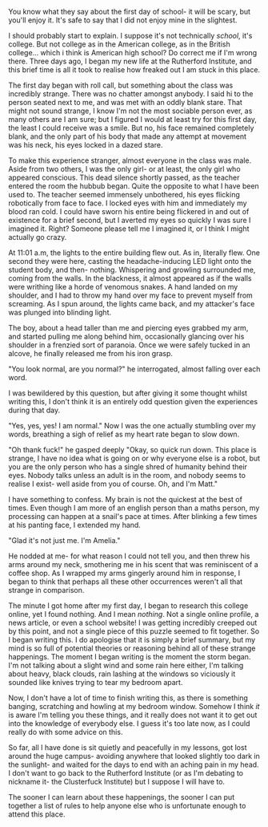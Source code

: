 You know what they say about the first day of school- it will be scary, but you'll enjoy it. It's safe to say that I did not enjoy mine in the slightest.

I should probably start to explain. I suppose it's not technically *school*, it's college. But not college as in the American college, as in the British college... which i think is American high school? Do correct me if I'm wrong there. Three days ago, I began my new life at the Rutherford Institute, and this brief time is all it took to realise how freaked out I am stuck in this place.

The first day began with roll call, but something about the class was incredibly strange. There was no chatter amongst anybody. I said hi to the person seated next to me, and was met with an oddly blank stare. That might not sound strange, I know I'm not the most sociable person ever, as many others are I am sure; but I figured I would at least try for this first day, the least I could receive was a smile. But no, his face remained completely blank, and the only part of his body that made any attempt at movement was his neck, his eyes locked in a dazed stare.

To make this experience stranger, almost everyone in the class was male. Aside from two others, I was the only girl- or at least, the only girl who appeared conscious. This dead silence shortly passed, as the teacher entered the room the hubbub began. Quite the opposite to what I have been used to. The teacher seemed immensely unbothered, his eyes flicking robotically from face to face. I locked eyes with him and immediately my blood ran cold. I could have sworn his entire being flickered in and out of existence for a brief second, but I averted my eyes so quickly I was sure I imagined it. Right? Someone please tell me I imagined it, or I think I might actually go crazy.

At 11:01 a.m, the lights to the entire building flew out. As in, literally flew. One second they were here, casting the headache-inducing LED light onto the student body, and then- nothing. Whispering and growling surrounded me, coming from the walls. In the blackness, it almost appeared as if the walls were writhing like a horde of venomous snakes. A hand landed on my shoulder, and I had to throw my hand over my face to prevent myself from screaming. As I spun around, the lights came back, and my attacker's face was plunged into blinding light.

The boy, about a head taller than me and piercing eyes grabbed my arm, and started pulling me along behind him, occasionally glancing over his shoulder in a frenzied sort of paranoia. Once we were safely tucked in an alcove, he finally released me from his iron grasp.

"You look normal, are you normal?" he interrogated, almost falling over each word.

I was bewildered by this question, but after giving it some thought whilst writing this, I don't think it is an entirely odd question given the experiences during that day.

"Yes, yes, yes! I am normal." Now I was the one actually stumbling over my words, breathing a sigh of relief as my heart rate began to slow down.

"Oh thank fuck!" he gasped deeply "Okay, so quick run down. This place is strange, I have no idea what is going on or why everyone else is a robot, but you are the only person who has a single shred of humanity behind their eyes. Nobody talks unless an adult is in the room, and nobody seems to realise I exist- well aside from you of course. Oh, and I'm Matt."

I have something to confess. My brain is not the quickest at the best of times. Even though I am more of an english person than a maths person, my processing can happen at a snail's pace at times. After blinking a few times at his panting face, I extended my hand.

"Glad it's not just me. I'm Amelia."

He nodded at me- for what reason I could not tell you, and then threw his arms around my neck, smothering me in his scent that was reminiscent of a coffee shop. As I wrapped my arms gingerly around him in response, I began to think that perhaps all these other occurrences weren't all that strange in comparison.

The minute I got home after my first day, I began to research this college online, yet I found nothing. And I mean *nothing*. Not a single online profile, a news article, or even a school website! I was getting incredibly creeped out by this point, and not a single piece of this puzzle seemed to fit together. So I began writing this. I do apologise that it is simply a brief summary, but my mind is so full of potential theories or reasoning behind all of these strange happenings. The moment I began writing is the moment the storm began. I'm not talking about a slight wind and some rain here either, I'm talking about heavy, black clouds, rain lashing at the windows so viciously it sounded like knives trying to tear my bedroom apart. 

Now, I don't have a lot of time to finish writing this, as there is something banging, scratching and howling at my bedroom window. Somehow I think *it* is aware I'm telling you these things, and it really does not want it to get out into the knowledge of everybody else. I guess it's too late now, as I could really do with some advice on this.

So far, all I have done is sit quietly and peacefully in my lessons, got lost around the huge campus- avoiding anywhere that looked slightly too dark in the sunlight- and waited for the days to end with an aching pain in my head. I don't want to go back to the Rutherford Institute (or as I'm debating to nickname it- the Clusterfuck Institute) but I suppose I will have to.

The sooner I can learn about these happenings, the sooner I can put together a list of rules to help anyone else who is unfortunate enough to attend this place.